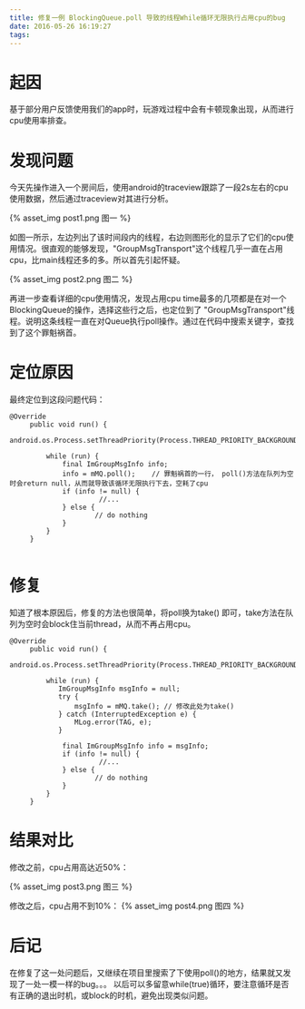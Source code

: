 ```yaml
---
title: 修复一例 BlockingQueue.poll 导致的线程While循环无限执行占用cpu的bug
date: 2016-05-26 16:19:27
tags:
---
```


# 起因
基于部分用户反馈使用我们的app时，玩游戏过程中会有卡顿现象出现，从而进行cpu使用率排查。

# 发现问题
今天先操作进入一个房间后，使用android的traceview跟踪了一段2s左右的cpu使用数据，然后通过traceview对其进行分析。

{% asset_img post1.png  图一 %}

如图一所示，左边列出了该时间段内的线程，右边则图形化的显示了它们的cpu使用情况。很直观的能够发现，"GroupMsgTransport"这个线程几乎一直在占用cpu，比main线程还多的多。所以首先引起怀疑。

{% asset_img post2.png 图二 %}

再进一步查看详细的cpu使用情况，发现占用cpu time最多的几项都是在对一个BlockingQueue的操作，选择这些行之后，也定位到了 "GroupMsgTransport"线程。说明这条线程一直在对Queue执行poll操作。通过在代码中搜索关键字，查找到了这个罪魁祸首。

# 定位原因
最终定位到这段问题代码：
```
@Override
     public void run() {
         android.os.Process.setThreadPriority(Process.THREAD_PRIORITY_BACKGROUND);

         while (run) {
             final ImGroupMsgInfo info;
             info = mMQ.poll();    // 罪魁祸首的一行， poll()方法在队列为空时会return null，从而就导致该循环无限执行下去，空耗了cpu
             if (info != null) {
                      //...
             } else {
                     // do nothing
             }
         }
     }
 
```

# 修复
知道了根本原因后，修复的方法也很简单，将poll换为take() 即可，take方法在队列为空时会block住当前thread，从而不再占用cpu。
```
@Override
     public void run() {
         android.os.Process.setThreadPriority(Process.THREAD_PRIORITY_BACKGROUND);

         while (run) {
            ImGroupMsgInfo msgInfo = null;
            try {
                msgInfo = mMQ.take(); // 修改此处为take()
            } catch (InterruptedException e) {
                MLog.error(TAG, e);
            }
 
             final ImGroupMsgInfo info = msgInfo; 
             if (info != null) {
                      //...
             } else {
                     // do nothing
             }
         }
     }
```

# 结果对比

修改之前，cpu占用高达近50%：

{% asset_img post3.png 图三 %}
 
修改之后，cpu占用不到10%：
{% asset_img post4.png 图四 %}


# 后记
在修复了这一处问题后，又继续在项目里搜索了下使用poll()的地方，结果就又发现了一处一模一样的bug。。。
以后可以多留意while(true)循环，要注意循环是否有正确的退出时机，或block的时机，避免出现类似问题。






